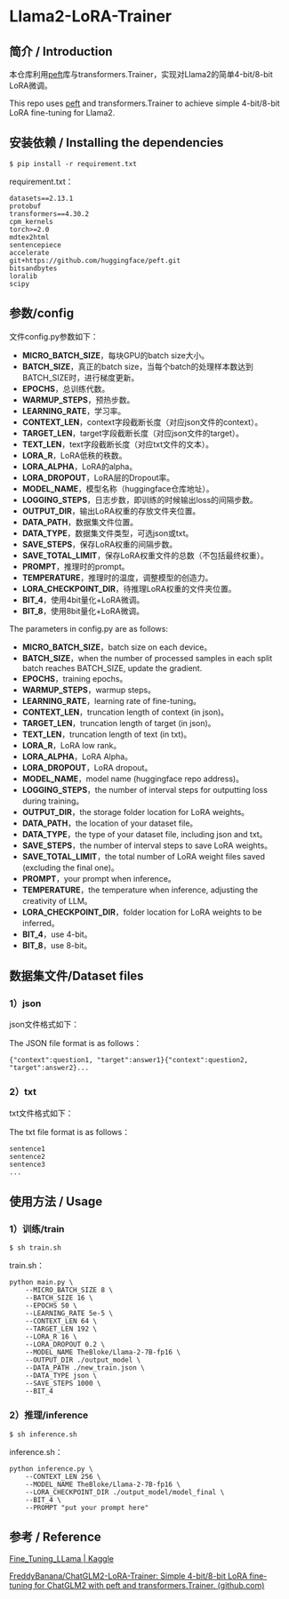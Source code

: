 # Llama2-LoRA-Trainer

## 简介 / Introduction

本仓库利用[peft](https://github.com/huggingface/peft)库与transformers.Trainer，实现对Llama2的简单4-bit/8-bit LoRA微调。

This repo uses [peft](https://github.com/huggingface/peft) and transformers.Trainer to achieve simple 4-bit/8-bit LoRA fine-tuning for Llama2. 



## 安装依赖 / Installing the dependencies

```
$ pip install -r requirement.txt
```

requirement.txt：

```
datasets==2.13.1
protobuf
transformers==4.30.2
cpm_kernels
torch>=2.0
mdtex2html
sentencepiece
accelerate
git+https://github.com/huggingface/peft.git
bitsandbytes
loralib
scipy
```



## 参数/config

文件config.py参数如下：

- **MICRO_BATCH_SIZE**，每块GPU的batch size大小。
- **BATCH_SIZE**，真正的batch size，当每个batch的处理样本数达到BATCH_SIZE时，进行梯度更新。
- **EPOCHS**，总训练代数。
- **WARMUP_STEPS**，预热步数。
- **LEARNING_RATE**，学习率。
- **CONTEXT_LEN**，context字段截断长度（对应json文件的context）。
- **TARGET_LEN**，target字段截断长度（对应json文件的target）。
- **TEXT_LEN**，text字段截断长度（对应txt文件的文本）。
- **LORA_R**，LoRA低秩的秩数。
- **LORA_ALPHA**，LoRA的alpha。
- **LORA_DROPOUT**，LoRA层的Dropout率。
- **MODEL_NAME**，模型名称（huggingface仓库地址）。
- **LOGGING_STEPS**，日志步数，即训练的时候输出loss的间隔步数。
- **OUTPUT_DIR**，输出LoRA权重的存放文件夹位置。
- **DATA_PATH**，数据集文件位置。
- **DATA_TYPE**，数据集文件类型，可选json或txt。
- **SAVE_STEPS**，保存LoRA权重的间隔步数。
- **SAVE_TOTAL_LIMIT**，保存LoRA权重文件的总数（不包括最终权重）。
- **PROMPT**，推理时的prompt。
- **TEMPERATURE**，推理时的温度，调整模型的创造力。
- **LORA_CHECKPOINT_DIR**，待推理LoRA权重的文件夹位置。
- **BIT_4**，使用4bit量化+LoRA微调。
- **BIT_8**，使用8bit量化+LoRA微调。



The parameters in config.py are as follows:

- **MICRO_BATCH_SIZE**，batch size on each device。
- **BATCH_SIZE**，when the number of processed samples in each split batch reaches BATCH_SIZE, update the gradient.
- **EPOCHS**，training epochs。
- **WARMUP_STEPS**，warmup steps。
- **LEARNING_RATE**，learning rate of fine-tuning。
- **CONTEXT_LEN**，truncation length of context (in json)。
- **TARGET_LEN**，truncation length of target (in json)。
- **TEXT_LEN**，truncation length of text (in txt)。
- **LORA_R**，LoRA low rank。
- **LORA_ALPHA**，LoRA Alpha。
- **LORA_DROPOUT**，LoRA dropout。
- **MODEL_NAME**，model name (huggingface repo address)。
- **LOGGING_STEPS**，the number of interval steps for outputting loss during training。
- **OUTPUT_DIR**，the storage folder location for LoRA weights。
- **DATA_PATH**，the location of your dataset file。
- **DATA_TYPE**，the type of your dataset file, including json and txt。
- **SAVE_STEPS**，the number of interval steps to save LoRA weights。
- **SAVE_TOTAL_LIMIT**，the total number of LoRA weight files saved (excluding the final one)。
- **PROMPT**，your prompt when inference。
- **TEMPERATURE**，the temperature when inference, adjusting the creativity of LLM。
- **LORA_CHECKPOINT_DIR**，folder location for LoRA weights to be inferred。
- **BIT_4**，use 4-bit。
- **BIT_8**，use 8-bit。



## 数据集文件/Dataset files

### 1）json

json文件格式如下：

The JSON file format is as follows：

```
{"context":question1, "target":answer1}{"context":question2, "target":answer2}...
```



### 2）txt

txt文件格式如下：

The txt file format is as follows：

```
sentence1
sentence2
sentence3
...
```



## 使用方法 / Usage

### 1）训练/train

```
$ sh train.sh
```

train.sh：

```shell
python main.py \
	--MICRO_BATCH_SIZE 8 \
	--BATCH_SIZE 16 \
	--EPOCHS 50 \
	--LEARNING_RATE 5e-5 \
	--CONTEXT_LEN 64 \
	--TARGET_LEN 192 \
	--LORA_R 16 \
	--LORA_DROPOUT 0.2 \
	--MODEL_NAME TheBloke/Llama-2-7B-fp16 \
	--OUTPUT_DIR ./output_model \
	--DATA_PATH ./new_train.json \
	--DATA_TYPE json \
	--SAVE_STEPS 1000 \
	--BIT_4
```



### 2）推理/inference

```
$ sh inference.sh
```

inference.sh：

```shell
python inference.py \
	--CONTEXT_LEN 256 \
	--MODEL_NAME TheBloke/Llama-2-7B-fp16 \
	--LORA_CHECKPOINT_DIR ./output_model/model_final \
	--BIT_4 \
	--PROMPT "put your prompt here"
```



## 参考 / Reference

[Fine_Tuning_LLama | Kaggle](https://www.kaggle.com/code/gunman02/fine-tuning-llama?scriptVersionId=128204744)

[FreddyBanana/ChatGLM2-LoRA-Trainer: Simple 4-bit/8-bit LoRA fine-tuning for ChatGLM2 with peft and transformers.Trainer. (github.com)](https://github.com/FreddyBanana/ChatGLM2-LoRA-Trainer)
